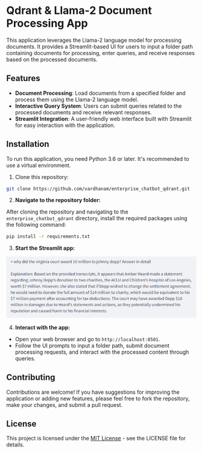 # Qdrant & Llama-2 Document Processing App

This application leverages the Llama-2 language model for processing documents. It provides a Streamlit-based UI for users to input a folder path containing documents for processing, enter queries, and receive responses based on the processed documents.

## Features

- **Document Processing**: Load documents from a specified folder and process them using the Llama-2 language model.
- **Interactive Query System**: Users can submit queries related to the processed documents and receive relevant responses.
- **Streamlit Integration**: A user-friendly web interface built with Streamlit for easy interaction with the application.

## Installation

To run this application, you need Python 3.6 or later. It's recommended to use a virtual environment.

1. Clone this repository:
```bash
git clone https://github.com/vardhanam/enterprise_chatbot_qdrant.git
```

2. **Navigate to the repository folder:**

After cloning the repository and navigating to the `enterprise_chatbot_qdrant` directory, install the required packages using the following command:

```bash
pip install -r requirements.txt
```

3. **Start the Streamlit app:**

![Alt text](Screenshot.png)

4. **Interact with the app:**
- Open your web browser and go to `http://localhost:8501`.
- Follow the UI prompts to input a folder path, submit document processing requests, and interact with the processed content through queries.

## Contributing

Contributions are welcome! If you have suggestions for improving the application or adding new features, please feel free to fork the repository, make your changes, and submit a pull request.

## License

This project is licensed under the [MIT License](LICENSE.md) - see the LICENSE file for details.
